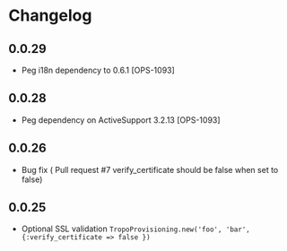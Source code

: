 # Changelog

## 0.0.29
* Peg i18n dependency to 0.6.1 [OPS-1093]

## 0.0.28
* Peg dependency on ActiveSupport 3.2.13 [OPS-1093]

## 0.0.26
 * Bug fix ( Pull request #7   verify_certificate should be false when set to false)

## 0.0.25
 * Optional SSL validation `TropoProvisioning.new('foo', 'bar', {:verify_certificate => false })`
